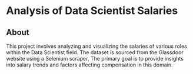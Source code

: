 # Analysis of Data Scientist Salaries

## About <a name = "about"></a>
This project involves analyzing and visualizing the salaries of various roles within the Data Scientist field. The dataset is sourced from the Glassdoor website using a Selenium scraper. The primary goal is to provide insights into salary trends and factors affecting compensation in this domain.

